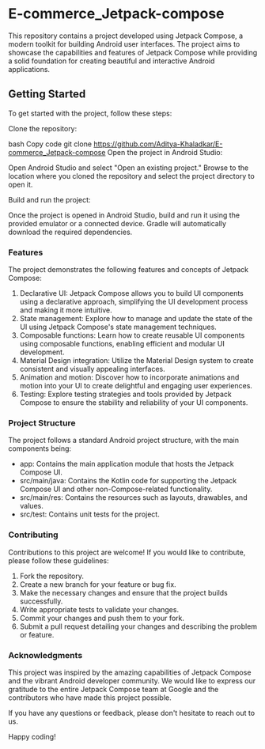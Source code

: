 # E-commerce_Jetpack-compose

This repository contains a project developed using Jetpack Compose, a modern toolkit for building Android user interfaces. The project aims to showcase the capabilities and features of Jetpack Compose while providing a solid foundation for creating beautiful and interactive Android applications.

## Getting Started
To get started with the project, follow these steps:

Clone the repository:

bash
Copy code
git clone https://github.com/Aditya-Khaladkar/E-commerce_Jetpack-compose
Open the project in Android Studio:

Open Android Studio and select "Open an existing project." Browse to the location where you cloned the repository and select the project directory to open it.

Build and run the project:

Once the project is opened in Android Studio, build and run it using the provided emulator or a connected device. Gradle will automatically download the required dependencies.

### Features

The project demonstrates the following features and concepts of Jetpack Compose:

1. Declarative UI: Jetpack Compose allows you to build UI components using a declarative approach, simplifying the UI development process and making it more intuitive.
2. State management: Explore how to manage and update the state of the UI using Jetpack Compose's state management techniques.
3. Composable functions: Learn how to create reusable UI components using composable functions, enabling efficient and modular UI development.
4. Material Design integration: Utilize the Material Design system to create consistent and visually appealing interfaces.
5. Animation and motion: Discover how to incorporate animations and motion into your UI to create delightful and engaging user experiences.
6. Testing: Explore testing strategies and tools provided by Jetpack Compose to ensure the stability and reliability of your UI components.

### Project Structure
The project follows a standard Android project structure, with the main components being:

- app: Contains the main application module that hosts the Jetpack Compose UI.
- src/main/java: Contains the Kotlin code for supporting the Jetpack Compose UI and other non-Compose-related functionality.
- src/main/res: Contains the resources such as layouts, drawables, and values.
- src/test: Contains unit tests for the project.

### Contributing
Contributions to this project are welcome! If you would like to contribute, please follow these guidelines:

1. Fork the repository.
2. Create a new branch for your feature or bug fix.
3. Make the necessary changes and ensure that the project builds successfully.
4. Write appropriate tests to validate your changes.
5. Commit your changes and push them to your fork.
6. Submit a pull request detailing your changes and describing the problem or feature.

### Acknowledgments
This project was inspired by the amazing capabilities of Jetpack Compose and the vibrant Android developer community. We would like to express our gratitude to the entire Jetpack Compose team at Google and the contributors who have made this project possible.

If you have any questions or feedback, please don't hesitate to reach out to us.

Happy coding!
